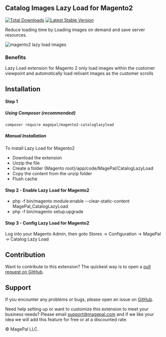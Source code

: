## Catalog Images Lazy Load for Magento2

[![Total Downloads](https://poser.pugx.org/magepal/magento2-cataloglazyload/downloads)](https://packagist.org/packages/magepal/magento2-cataloglazyload)
[![Latest Stable Version](https://poser.pugx.org/magepal/magento2-cataloglazyload/v/stable)](https://packagist.org/packages/magepal/magento2-cataloglazyload)

Reduce loading time by Loading images on demand and save server resources.

![magento2 lazy load images](https://user-images.githubusercontent.com/1415141/28195477-6a774b46-6818-11e7-8010-6bcaa33c0c9f.jpg)


### Benefits
Lazy Load extension for Magento 2 only load images within the customer viewpoint and automotically load relivant images as the customer scrolls

## Installation

#### Step 1
##### Using Composer (recommended)

```
composer require magepal/magento2-cataloglazyload
```


##### Manual Installation
To install Lazy Load for Magento2
 * Download the extension
 * Unzip the file
 * Create a folder {Magento root}/app/code/MagePal/CatalogLazyLoad
 * Copy the content from the unzip folder
 * Flush cache

#### Step 2 -  Enable Lazy Load for Magento2
 * php -f bin/magento module:enable --clear-static-content MagePal_CatalogLazyLoad
 * php -f bin/magento setup:upgrade

#### Step 3 - Config Lazy Load for Magento2
Log into your Magento Admin, then goto Stores -> Configuration -> MagePal -> Catalog Lazy Load

Contribution
---
Want to contribute to this extension? The quickest way is to open a [pull request on GitHub](https://help.github.com/articles/using-pull-requests).


Support
---
If you encounter any problems or bugs, please open an issue on [GitHub](https://github.com/magepal/magento2-cataloglazyload/issues).

Need help setting up or want to customize this extension to meet your business needs? Please email support@magepal.com and if we like your idea we will add this feature for free or at a discounted rate.

© MagePal LLC.
